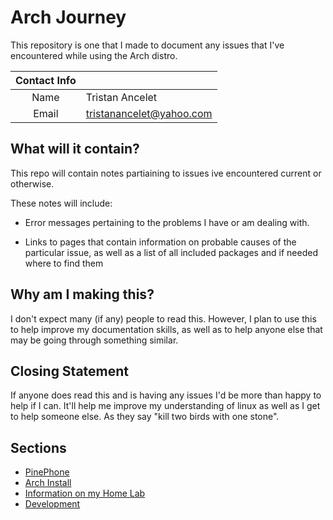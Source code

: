 # Arch Journey

This repository is one that I made to document any issues that I've encountered while using the Arch distro.

| Contact Info |                          |
|:------------:|--------------------------|
|Name          | Tristan Ancelet          |
|Email         | tristanancelet@yahoo.com |


## What will it contain?

This repo will contain notes partiaining to issues ive encountered current or otherwise. 

These notes will include:

- Error messages pertaining to the problems I have or am dealing with.

- Links to pages that contain information on probable causes of the particular issue, as well as a list of all included packages and if needed where to find them



## Why am I making this?

I don't expect many (if any) people to read this. However, I plan to use this to help improve my documentation skills, as well as to help anyone else that may be going through something similar. 

## Closing Statement
If anyone does read this and is having any issues I'd be more than happy to help if I can. It'll help me improve my understanding of linux as well as I get to help someone else. As they say "kill two birds with one stone".

## Sections
- [PinePhone](PinePhone/README.md)
- [Arch Install](Arch_Install/README.md)
- [Information on my Home Lab](Home_Lab/README.md)
- [Development](Development/README.md)
